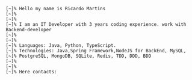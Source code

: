 ```
[~]% Hello my name is Ricardo Martins
[~]%
[~]%
[~]% I am an IT Developer with 3 years coding experience. work with Backend-developer
[~]%
[~]%
[~]% Languages: Java, Python, TypeScript. 
[~]% Technologies: Java,Spring Framework,NodeJS for BackEnd, MySQL,
[~]% PostgreSQL, MongoDB, SQLite, Redis, TDD, DDD, BDD
[~]%
[~]%
[~]% Here contacts: 
```


<!--
**jusmrcrd/jusmrcrd** is a ✨ _special_ ✨ repository because its `README.md` (this file) appears on your GitHub profile.

Here are some ideas to get you started:

- 🔭 I’m currently working on ...
- 🌱 I’m currently learning ...
- 👯 I’m looking to collaborate on ...
- 🤔 I’m looking for help with ...
- 💬 Ask me about ...
- 📫 How to reach me: ...
- 😄 Pronouns: ...
- ⚡ Fun fact: ...
-->
